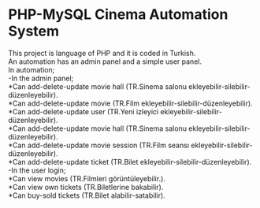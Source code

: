 # PHP-MySQL Cinema Automation System
This project is language of PHP and it is coded in Turkish.<br>
An automation has an admin panel and a simple user panel.<br>
In automation;<br>
-In the admin panel;<br>
  *Can add-delete-update movie hall    (TR.Sinema salonu ekleyebilir-silebilir-düzenleyebilir).<br>
  *Can add-delete-update movie         (TR.Film ekleyebilir-silebilir-düzenleyebilir).<br>
  *Can add-delete-update user          (TR.Yeni izleyici ekleyebilir-silebilir-düzenleyebilir).<br>
  *Can add-delete-update movie hall    (TR.Sinema salonu ekleyebilir-silebilir-düzenleyebilir).<br>
  *Can add-delete-update movie session (TR.Film seansı ekleyebilir-silebilir-düzenleyebilir).<br>
  *Can add-delete-update ticket        (TR.Bilet ekleyebilir-silebilir-düzenleyebilir).<br>
-In the user login;<br>
  *Can view movies         (TR.Filmleri görüntüleyebilir.).<br>
  *Can view own tickets    (TR.Biletlerine bakabilir).<br>
  *Can buy-sold tickets    (TR.Bilet alabilir-satabilir).<br>
